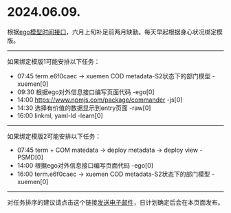 # 2024.06.09.

根据[ego模型时间接口](https://gitee.com/hyg/blog/blob/master/timeflow.md)，六月上旬补足前两月缺勤。每天早起根据身心状况绑定模版。

---
如果绑定模版1可能安排以下任务：

- 07:45	term.e6f0caec -> xuemen COD metadata-S2状态下的部门模型 -xuemen[0]
- 09:30	根据ego对外信息接口编写页面代码 -ego[0]
- 14:00	https://www.npmjs.com/package/commander -js[0]
- 14:30	选择有价值的数据显示到entry页面 -raw[0]
- 16:00	linkml, yaml-ld -learn[0]

---
如果绑定模版2可能安排以下任务：

- 07:45	term + COM matedata -> deploy metadata -> deploy view -PSMD[0]
- 14:00	根据ego对外信息接口编写页面代码 -ego[0]
- 16:00	term.e6f0caec -> xuemen COD metadata-S2状态下的部门模型 -xuemen[0]

---
对任务排序的建议请点击这个链接<a href="mailto:huangyg@mars22.com?subject=关于2024.06.09.任务排序的建议&body=date: 20240609%0D%0Afile: ../../blog/release/time/d.20240609.md%0D%0A---请勿修改邮件主题及以上内容---%0D%0A">发送电子邮件</a>，日计划确定后会在本页面发布。